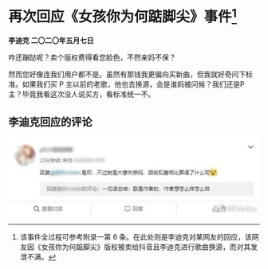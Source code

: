# 再次回应《女孩你为何踮脚尖》事件[^1]
**李迪克	二〇二〇年五月七日**

咋还蹦跶呢？卖个版权费得看您脸色，不然亲妈不保？

然而您好像连我们用户都不是。虽然有那钱我更偏向买新曲，但我就好奇问下标准。如果我们买 P 主以前的老歌，他也去换源，会是谁妈被问候？我们还是P 主？毕竟我看这次没人说买方，看标准统一不。

## 李迪克回应的评论
![img](/assets/0032-0.png)

[^1]: 该事件全过程可参考附录一第 6 条。在此处则是李迪克对某网友的回应，该网友因《女孩你为何踮脚尖》版权被卖给抖音且李迪克进行歌曲换源，而对其发泄不满。
